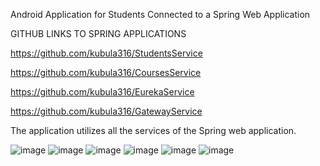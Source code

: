 Android Application for Students Connected to a Spring Web Application

GITHUB LINKS TO SPRING APPLICATIONS

https://github.com/kubula316/StudentsService

https://github.com/kubula316/CoursesService

https://github.com/kubula316/EurekaService

https://github.com/kubula316/GatewayService


The application utilizes all the services of the Spring web application.

![image](https://github.com/user-attachments/assets/6955d830-be4c-4cdf-97ae-6a9ea4d1a628)
![image](https://github.com/user-attachments/assets/9514da89-529e-451e-b515-08637c267758)
![image](https://github.com/user-attachments/assets/7c3c705c-1c61-4dfa-9180-bc0b78d4fc7c)
![image](https://github.com/user-attachments/assets/8ff48da0-38bf-4689-bb55-bd057e7448ba)
![image](https://github.com/user-attachments/assets/e84daa42-f832-4c15-89eb-ff8093c5b5ee)
![image](https://github.com/user-attachments/assets/e1ab90a6-017d-4a88-880c-784adca3b2ae)


